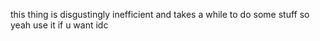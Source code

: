 this thing is disgustingly inefficient and takes a while to do some stuff so yeah use it if u want idc
